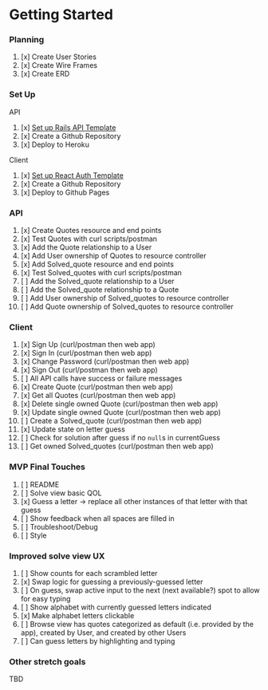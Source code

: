 # Getting Started

### Planning
1.  [x] Create User Stories
1.  [x] Create Wire Frames
1.  [x] Create ERD

### Set Up

API

1.  [x] [Set up Rails API Template](https://git.generalassemb.ly/ga-wdi-boston/rails-api-template)
1.  [x] Create a Github Repository
1.  [x] Deploy to Heroku

Client

1.  [x] [Set up React Auth Template](https://git.generalassemb.ly/ga-wdi-boston/react-auth-template)
1.  [x] Create a Github Repository
1.  [x] Deploy to Github Pages

### API
1.  [x] Create Quotes resource and end points
1.  [x] Test Quotes with curl scripts/postman
1.  [x] Add the Quote relationship to a User
1.  [x] Add User ownership of Quotes to resource controller
1.  [x] Add Solved_quote resource and end points
1.  [x] Test Solved_quotes with curl scripts/postman
1.  [ ] Add the Solved_quote relationship to a User
1.  [ ] Add the Solved_quote relationship to a Quote
1.  [ ] Add User ownership of Solved_quotes to resource controller
1.  [ ] Add Quote ownership of Solved_quotes to resource controller

### Client
1.  [x] Sign Up (curl/postman then web app)
1.  [x] Sign In (curl/postman then web app)
1.  [x] Change Password (curl/postman then web app)
1.  [x] Sign Out (curl/postman then web app)
1.  [ ] All API calls have success or failure messages
1.  [x] Create Quote (curl/postman then web app)
1.  [x] Get all Quotes (curl/postman then web app)
1.  [x] Delete single owned Quote (curl/postman then web app)
1.  [x] Update single owned Quote (curl/postman then web app)
1.  [ ] Create a Solved_quote (curl/postman then web app)
   1.  [x] Update state on letter guess
   1.  [ ] Check for solution after guess if no `null`s in currentGuess
1.  [ ] Get owned Solved_quotes (curl/postman then web app)

### MVP Final Touches
1.  [ ] README
1.  [ ] Solve view basic QOL
   1.  [x] Guess a letter -> replace all other instances of that letter with that guess
   1.  [ ] Show feedback when all spaces are filled in
1.  [ ] Troubleshoot/Debug
1.  [ ] Style

### Improved solve view UX

1.  [ ] Show counts for each scrambled letter
1.  [x] Swap logic for guessing a previously-guessed letter
1.  [ ] On guess, swap active input to the next (next available?) spot to allow for easy typing
1.  [ ] Show alphabet with currently guessed letters indicated
   1.  [x] Make alphabet letters clickable
1.  [ ] Browse view has quotes categorized as default (i.e. provided by the app), created by User, and created by other Users
1.  [ ] Can guess letters by highlighting and typing

### Other stretch goals

TBD
